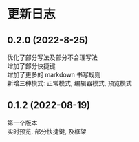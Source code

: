 # 更新日志

## 0.2.0 (2022-8-25)

优化了部分写法及部分不合理写法  
增加了部分快捷键  
增加了更多的 markdown 书写规则  
新增三种模式: 正常模式, 编辑器模式, 预览模式

## 0.1.2 (2022-08-19)

第一个版本  
实时预览, 部分快捷键, 及框架
